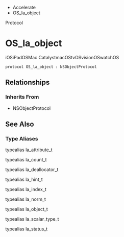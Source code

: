 

- Accelerate
-  OS_la_object 

Protocol

# OS_la_object

iOSiPadOSMac CatalystmacOStvOSvisionOSwatchOS

``` source
protocol OS_la_object : NSObjectProtocol
```

## Relationships

### Inherits From

- NSObjectProtocol

## See Also

### Type Aliases

typealias la_attribute_t

typealias la_count_t

typealias la_deallocator_t

typealias la_hint_t

typealias la_index_t

typealias la_norm_t

typealias la_object_t

typealias la_scalar_type_t

typealias la_status_t

